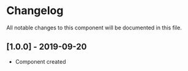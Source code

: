 # Changelog
All notable changes to this component will be documented in this file.

## [1.0.0] - 2019-09-20
- Component created
